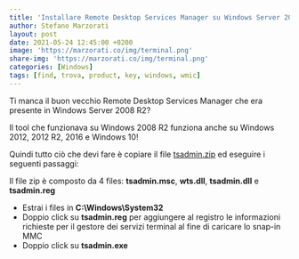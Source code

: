 ```yaml
---
title: 'Installare Remote Desktop Services Manager su Windows Server 2016 e Windows 10'
author: Stefano Marzorati
layout: post
date: 2021-05-24 12:45:00 +0200
image: 'https://marzorati.co/img/terminal.png'
share-img: 'https://marzorati.co/img/terminal.png'
categories: [Windows]
tags: [find, trova, product, key, windows, wmic]
---
```

Ti manca il buon vecchio Remote Desktop Services Manager che era presente in Windows Server 2008 R2?   

Il tool che funzionava su Windows 2008 R2 funziona anche su Windows 2012, 2012 R2, 2016 e Windows 10!   

Quindi tutto ciò che devi fare è copiare il file <a href="https://marzorati.co/download/tsadmin.zip" target="_blank">tsadmin.zip</a> ed eseguire i seguenti passaggi:   

Il file zip è composto da 4 files: **tsadmin.msc**, **wts.dll**, **tsadmin.dll** e **tsadmin.reg**   

* Estrai i files in **C:\Windows\System32**
* Doppio click su **tsadmin.reg** per aggiungere al registro le informazioni richieste per il gestore dei servizi terminal al fine di caricare lo snap-in MMC
* Doppio click su **tsadmin.exe**
